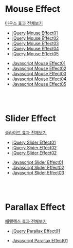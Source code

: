 


<h1>Mouse Effect</h1>
<a href="https://webstoryboy.github.io/script/mouseEffect/mouse00.html">마우스 효과 전체보기</a>

<ul>
  <li><a href="https://webstoryboy.github.io/script/mouseEffect/mouse01.html">jQuery Mouse Effect01</a></li>
  <li><a href="https://webstoryboy.github.io/script/mouseEffect/mouse02.html">jQuery Mouse Effect02</a></li>
  <li><a href="https://webstoryboy.github.io/script/mouseEffect/mouse03.html">jQuery Mouse Effect03</a></li>
  <li><a href="https://webstoryboy.github.io/script/mouseEffect/mouse04.html">jQuery Mouse Effect04</a></li>
  <li><a href="https://webstoryboy.github.io/script/mouseEffect/mouse05.html">jQuery Mouse Effect05</a></li>
</ul>

<ul>
  <li><a href="https://webstoryboy.github.io/script/mouseEffect/mouse01-javascript.html">Javascript Mouse Effect01</a></li>
  <li><a href="https://webstoryboy.github.io/script/mouseEffect/mouse02-javascript.html">Javascript Mouse Effect02</a></li>
  <li><a href="https://webstoryboy.github.io/script/mouseEffect/mouse03-javascript.html">Javascript Mouse Effect03</a></li>
  <li><a href="https://webstoryboy.github.io/script/mouseEffect/mouse04-javascript.html">Javascript Mouse Effect04</a></li>
  <li><a href="https://webstoryboy.github.io/script/mouseEffect/mouse05-javascript.html">Javascript Mouse Effect05</a></li>
</ul>


<br><br>

<h1>Slider Effect</h1>
<a href="https://webstoryboy.github.io/script/sliderEffect/slider00.html">슬라이드 효과 전체보기</a>

<ul>
  <li><a href="https://webstoryboy.github.io/script/parallaxEffect/slider01.html">jQuery Slider Effect01</a></li>
  <li><a href="https://webstoryboy.github.io/script/parallaxEffect/slider02.html">jQuery Slider Effect02</a></li>
  <li><a href="https://webstoryboy.github.io/script/parallaxEffect/slider02.html">jQuery Slider Effect02</a></li>
</ul>
<ul>
  <li><a href="https://webstoryboy.github.io/script/parallaxEffect/slider01-javascript.html">Javascript Slider Effect01</a></li>
  <li><a href="https://webstoryboy.github.io/script/parallaxEffect/slider02-javascript.html">Javascript Slider Effect02</a></li>
  <li><a href="https://webstoryboy.github.io/script/parallaxEffect/slider03-javascript.html">Javascript Slider Effect03</a></li>
</ul>


<br><br>

<h1>Parallax Effect</h1>
<a href="https://webstoryboy.github.io/script/parallaxEffect/parallax00.html">패랠랙스 효과 전체보기</a>

<ul>
  <li><a href="https://webstoryboy.github.io/script/parallaxEffect/parallax01.html">jQuery Parallax Effect01</a></li>
</ul>
<ul>
  <li><a href="https://webstoryboy.github.io/script/parallaxEffect/parallax01-javascript.html">Javascript Parallax Effect01</a></li>
</ul>
